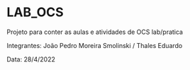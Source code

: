 # LAB_OCS
Projeto para conter as aulas e atividades de OCS lab/pratica

Integrantes:
  João Pedro Moreira Smolinski /
  Thales Eduardo

Data: 28/4/2022
